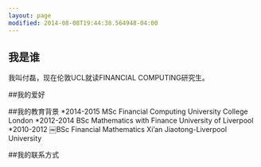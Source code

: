```yaml
---
layout: page
modified: 2014-08-08T19:44:38.564948-04:00
---
```



## 我是谁
  我叫付磊，现在伦敦UCL就读FINANCIAL COMPUTING研究生。


##我的爱好 


##我的教育背景
*2014-2015  MSc Financial Computing          University College London
*2012-2014  BSc Mathematics with Finance     University of Liverpool
*2010-2012  ￼BSc Financial Mathematics        Xi’an Jiaotong-Liverpool University

##我的联系方式

